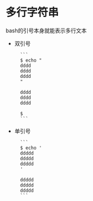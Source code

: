 多行字符串
===============================================

bash的引号本身就能表示多行文本

* 双引号

		```
		$ echo "
		dddd
		dddd
		dddd
		"

		dddd
		dddd
		dddd

		$
		```

* 单引号

		```
		$ echo '
		ddddd
		ddddd
		ddddd
		'

		ddddd
		ddddd
		ddddd
		```
